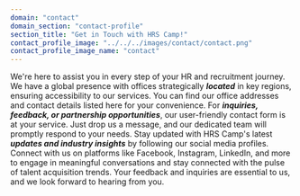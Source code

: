 ```yaml
---
domain: "contact"
domain_section: "contact-profile"
section_title: "Get in Touch with HRS Camp!"
contact_profile_image: "../../../images/contact/contact.png"
contact_profile_image_name: "contact"
---
```


We're here to assist you in every step of your HR and recruitment journey. We have a global presence with offices strategically **_located_** in key regions, ensuring accessibility to our services. You can find our office addresses and contact details listed here for your convenience. For **_inquiries, feedback, or partnership opportunities_**, our user-friendly contact form is at your service. Just drop us a message, and our dedicated team will promptly respond to your needs. Stay updated with HRS Camp's latest **_updates and industry insights_** by following our social media profiles. Connect with us on platforms like Facebook, Instagram, LinkedIn, and more to engage in meaningful conversations and stay connected with the pulse of talent acquisition trends. Your feedback and inquiries are essential to us, and we look forward to hearing from you.

